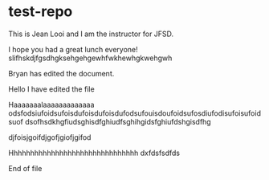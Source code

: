 # test-repo

This is Jean Looi and I am the instructor for JFSD.

I hope you had a great lunch everyone! slifhskdjfgsdhgksehgehgewhfwkhewhgkwehgwh

Bryan has edited the document.

Hello I have edited the file

Haaaaaaalaaaaaaaaaaaaa odsfodsiufoidsufoisdufoisdufoisdufodsufouisdoufoidsufosdiufodisufoisufoidsuof
dsofhsdkhgfiudsghisdfghiudfsghihgidsfghiufdshgisdfhg

djfoisjgoifdjgofjgiofjgifod


Hhhhhhhhhhhhhhhhhhhhhhhhhhhhhhh dxfdsfsdfds

End of file